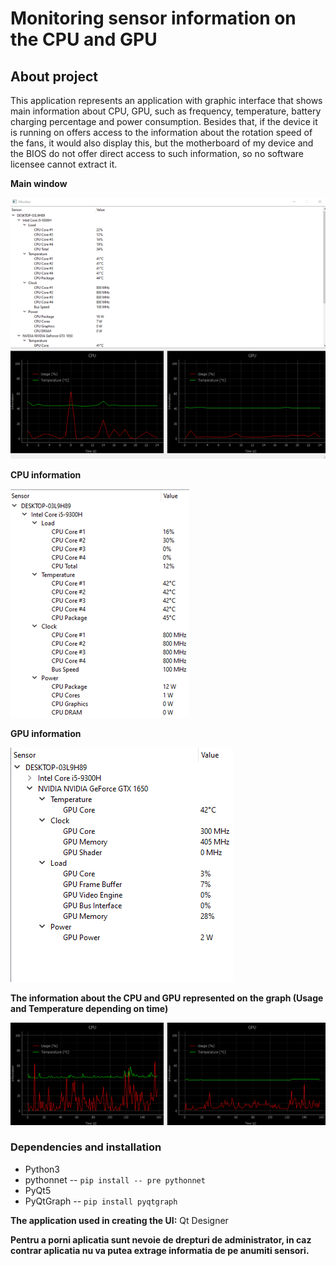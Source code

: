 # Monitoring sensor information on the CPU and GPU

## About project 
This application represents an application with graphic interface that shows main information about CPU, GPU, such as frequency, temperature, battery charging percentage and power consumption. Besides that, if the device it is running on offers access to the information about the rotation speed of the fans, it would also display this, but the motherboard of my device and the BIOS do not offer direct access to such information, so no software licensee cannot extract it.

**Main window**

![](md_src/image_1.png)

**CPU information**

![](md_src/image_2.png)

**GPU information**

![](md_src/image_3.png)

**The information about the CPU and GPU represented on the graph (Usage and Temperature depending on time)**

![](md_src/image_4.png)

### Dependencies and installation
- Python3
- pythonnet -- ``pip install -- pre pythonnet``
- PyQt5
- PyQtGraph -- ``pip install pyqtgraph``

**The application used in creating the UI:** Qt Designer

**Pentru a porni aplicatia sunt nevoie de drepturi de administrator, in caz contrar aplicatia nu va putea extrage informatia de pe anumiti sensori.**